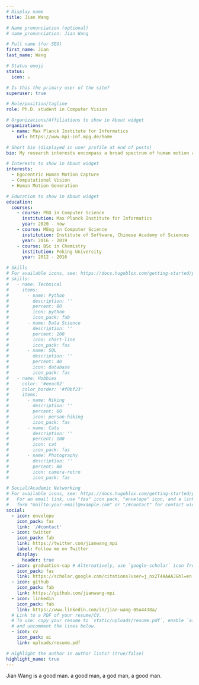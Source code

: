 ```yaml
---
# Display name
title: Jian Wang

# Name pronunciation (optional)
# name_pronunciation: Jian Wang

# Full name (for SEO)
first_name: Jian
last_name: Wang

# Status emoji
status:
  icon: ☕️

# Is this the primary user of the site?
superuser: true

# Role/position/tagline
role: Ph.D. student in Computer Vision

# Organizations/Affiliations to show in About widget
organizations:
  - name: Max Planck Institute for Informatics
    url: https://www.mpi-inf.mpg.de/home

# Short bio (displayed in user profile at end of posts)
bio: My research interests encompass a broad spectrum of human motion and egocentric vision. Recently I am focusing on the egocentric human motion capture.

# Interests to show in About widget
interests:
  - Egocentric Human Motion Capture
  - Computational Vision
  - Human Motion Generation

# Education to show in About widget
education:
  courses:
    - course: PhD in Computer Science
      institution: Max Planck Institute for Informatics
      year: 2020 - now
    - course: MEng in Computer Science
      institution: Institute of Software, Chinese Academy of Sciences
      year: 2016 - 2019
    - course: BSc in Chemistry
      institution: Peking University
      year: 2012 - 2016

# Skills
# For available icons, see: https://docs.hugoblox.com/getting-started/page-builder/#icons
# skills:
#   - name: Technical
#     items:
#       - name: Python
#         description: ''
#         percent: 80
#         icon: python
#         icon_pack: fab
#       - name: Data Science
#         description: ''
#         percent: 100
#         icon: chart-line
#         icon_pack: fas
#       - name: SQL
#         description: ''
#         percent: 40
#         icon: database
#         icon_pack: fas
#   - name: Hobbies
#     color: '#eeac02'
#     color_border: '#f0bf23'
#     items:
#       - name: Hiking
#         description: ''
#         percent: 60
#         icon: person-hiking
#         icon_pack: fas
#       - name: Cats
#         description: ''
#         percent: 100
#         icon: cat
#         icon_pack: fas
#       - name: Photography
#         description: ''
#         percent: 80
#         icon: camera-retro
#         icon_pack: fas

# Social/Academic Networking
# For available icons, see: https://docs.hugoblox.com/getting-started/page-builder/#icons
#   For an email link, use "fas" icon pack, "envelope" icon, and a link in the
#   form "mailto:your-email@example.com" or "/#contact" for contact widget.
social:
  - icon: envelope
    icon_pack: fas
    link: '/#contact'
  - icon: twitter
    icon_pack: fab
    link: https://twitter.com/jianwang_mpi
    label: Follow me on Twitter
    display:
      header: true
  - icon: graduation-cap # Alternatively, use `google-scholar` icon from `ai` icon pack
    icon_pack: fas
    link: https://scholar.google.com/citations?user=j_nx2T4AAAAJ&hl=en
  - icon: github
    icon_pack: fab
    link: https://github.com/jianwang-mpi
  - icon: linkedin
    icon_pack: fab
    link: https://www.linkedin.com/in/jian-wang-05a4438a/
  # Link to a PDF of your resume/CV.
  # To use: copy your resume to `static/uploads/resume.pdf`, enable `ai` icons in `params.yaml`,
  # and uncomment the lines below.
  - icon: cv
    icon_pack: ai
    link: uploads/resume.pdf

# Highlight the author in author lists? (true/false)
highlight_name: true
---
```


Jian Wang is a good man. a good man, a god man, a good man.
